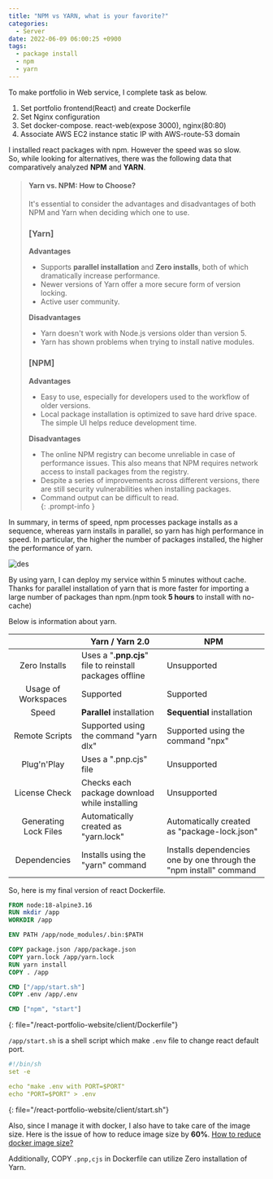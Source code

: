 ```yaml
---
title: "NPM vs YARN, what is your favorite?"
categories:
  - Server
date: 2022-06-09 06:00:25 +0900
tags:
  - package install
  - npm
  - yarn
---
```


To make portfolio in Web service, I complete task as below.   
1.  Set portfolio frontend(React) and create Dockerfile
2.  Set Nginx configuration
3.  Set docker-compose. react-web(expose 3000), nginx(80:80)
4.  Associate AWS EC2 instance static IP with AWS-route-53 domain

I installed react packages with npm. However the speed was so slow.   
So, while looking for alternatives, there was the following data that comparatively analyzed **NPM** and **YARN**.



> #### Yarn vs. NPM: How to Choose?
> It's essential to consider the advantages and disadvantages of both NPM and Yarn when deciding which one to use.   
> ### [Yarn]
> **Advantages**   
> * Supports **parallel installation** and **Zero installs**, both of which dramatically increase performance.   
> * Newer versions of Yarn offer a more secure form of version locking.   
> * Active user community.
> 
> **Disadvantages**   
> * Yarn doesn't work with Node.js versions older than version 5.
> * Yarn has shown problems when trying to install native modules.
> 
> ### [NPM]
> 
> **Advantages**
> 
> * Easy to use, especially for developers used to the workflow of older versions.   
> * Local package installation is optimized to save hard drive space.   
> The simple UI helps reduce development time.   
> 
> **Disadvantages**    
> * The online NPM registry can become unreliable in case of performance issues. This also means that NPM requires network access to install packages from the registry.   
> * Despite a series of improvements across different versions, there are still security vulnerabilities when installing packages.   
> * Command output can be difficult to read.   
{: .prompt-info }


In summary, in terms of speed, npm processes package installs as a sequence, whereas yarn installs in parallel, so yarn has high performance in speed. In particular, the higher the number of packages installed, the higher the performance of yarn.


![des](../../assets/p/1/yvsn.png)

By using yarn, I can deploy my service within 5 minutes without cache. Thanks for parallel installation of yarn that is more faster for importing a large number of packages than npm.(npm took **5 hours** to install with no-cache)

Below is information about yarn.

|                       | Yarn / Yarn 2.0                                          | NPM                                                                |
| :-------------------: | -------------------------------------------------------- | ------------------------------------------------------------------ |
|     Zero Installs     | Uses a "**.pnp.cjs**" file to reinstall packages offline | Unsupported                                                        |
|  Usage of Workspaces  | Supported                                                | Supported                                                          |
|         Speed         | **Parallel** installation                                | **Sequential** installation                                        |
|    Remote Scripts     | Supported using the command "yarn dlx"                   | Supported using the command "npx"                                  |
|      Plug'n'Play      | Uses a ".pnp.cjs" file                                   | Unsupported                                                        |
|     License Check     | Checks each package download while installing            | Unsupported                                                        |
| Generating Lock Files | Automatically created as "yarn.lock"                     | Automatically created as "package-lock.json"                       |
|     Dependencies      | Installs using the "yarn" command                        | Installs dependencies one by one through the "npm install" command |



So, here is my final version of react Dockerfile.

```dockerfile
FROM node:18-alpine3.16
RUN mkdir /app
WORKDIR /app

ENV PATH /app/node_modules/.bin:$PATH 

COPY package.json /app/package.json
COPY yarn.lock /app/yarn.lock
RUN yarn install 
COPY . /app 

CMD ["/app/start.sh"]
COPY .env /app/.env

CMD ["npm", "start"]
```
{: file="/react-portfolio-website/client/Dockerfile"}


`/app/start.sh` is a shell script which make `.env` file to change react default port.

```yaml
#!/bin/sh
set -e

echo "make .env with PORT=$PORT"
echo "PORT=$PORT" > .env
```
{: file="/react-portfolio-website/client/start.sh"}

Also, since I manage it with docker, I also have to take care of the image size. Here is the issue of how to reduce image size by **60%**. [How to reduce docker image size?](https://github.com/yarnpkg/berry/discussions/3201#discussioncomment-1086179)

Additionally, COPY `.pnp,cjs` in Dockerfile can utilize Zero installation of Yarn.






